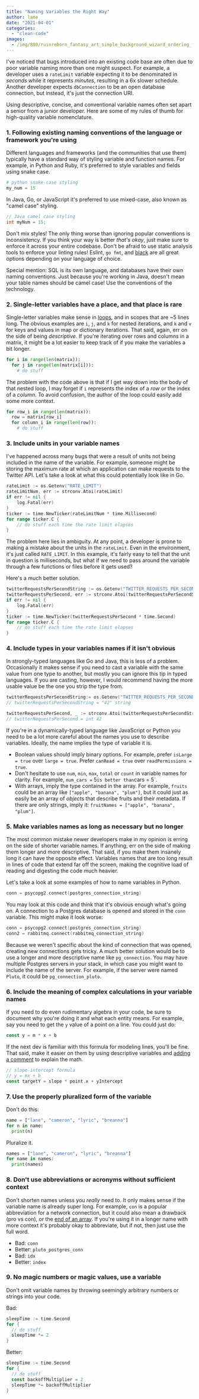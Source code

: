 ```yaml
---
title: "Naming Variables the Right Way"
author: lane
date: "2021-04-01"
categories:
  - "clean-code"
images:
  - /img/800/ruinreborn_fantasy_art_simple_background_wizard_ordering_food_91c03ab2-ce37-4e0d-8d9a-2ea1a758499f_0.png.webp
---
```


I've noticed that bugs introduced into an existing code base are often due to poor variable naming more than one might suspect. For example, a developer uses a `rateLimit` variable expecting it to be denominated in _seconds_ while it represents _minutes_, resulting in a 6x slower schedule. Another developer expects `dbConnection` to be an open database connection, but instead, it's just the connection URI.

Using descriptive, concise, and conventional variable names often set apart a senior from a junior developer. Here are some of my rules of thumb for high-quality variable nomenclature.

### 1. Following existing naming conventions of the language or framework you're using

Different languages and frameworks (and the communities that use them) typically have a standard way of styling variable and function names. For example, in Python and Ruby, it's preferred to style variables and fields using snake case.

```py
# python snake-case styling
my_num = 15
```

In Java, Go, or JavaScript it's preferred to use mixed-case, also known as "camel case" styling.

```java
// Java camel case styling
int myNum = 15;
```

Don't mix styles! The only thing worse than ignoring popular conventions is inconsistency. If you think your way is better _that's okay_, just make sure to enforce it across your entire codebase. Don't be afraid to use static analysis tools to enforce your linting rules! Eslint, `go fmt`, and [black](https://github.com/psf/black) are all great options depending on your language of choice.

Special mention: SQL is its own language, and databases have their own naming conventions. Just because you're working in Java, doesn't mean your table names should be camel case! Use the conventions of the technology.

### 2. Single-letter variables have a place, and that place is rare

Single-letter variables make sense in [loops](/golang/golang-for-loop/), and in scopes that are ~5 lines long. The obvious examples are `i`, `j`, and `k` for nested iterations, and `k` and `v` for keys and values in map or dictionary iterations. That said, again, err on the side of being _descriptive_. If you're iterating over rows and columns in a matrix, it might be a lot easier to keep track of if you make the variables a bit longer.

```py
for i in range(len(matrix)):
  for j in range(len(matrix[i])):
    # do stuff
```

The problem with the code above is that if I get way down into the body of that nested loop, I may forget if `i` represents the index of a _row_ or the index of a _column_. To avoid confusion, the author of the loop could easily add some more context.

```py
for row_i in range(len(matrix)):
  row = matrix[row_i]
  for column_i in range(len(row)):
    # do stuff
```

### 3. Include units in your variable names

I've happened across many bugs that were a result of units not being included in the name of the variable. For example, someone might be storing the maximum rate at which an application can make requests to the Twitter API. Let's take a look at what this could potentially look like in Go.

```go
rateLimit := os.Getenv("RATE_LIMIT")
rateLimitNum, err := strconv.Atoi(rateLimit)
if err != nil {
    log.Fatal(err)
}
ticker := time.NewTicker(rateLimitNum * time.Millisecond)
for range ticker.C {
    // do stuff each time the rate limit elapses
}
```

The problem here lies in ambiguity. At any point, a developer is prone to making a mistake about the units in the `rateLimit`. Even in the environment, it's just called `RATE_LIMIT`. In this example, it's fairly easy to tell that the unit in question is milliseconds, but what if we need to pass around the variable through a few functions or files before it gets used?

Here's a much better solution.

```go
twitterRequestsPerSecondString := os.Getenv("TWITTER_REQUESTS_PER_SECOND")
twitterRequestsPerSecond, err := strconv.Atoi(twitterRequestsPerSecondString)
if err != nil {
    log.Fatal(err)
}
ticker := time.NewTicker(twitterRequestsPerSecond * time.Second)
for range ticker.C {
    // do stuff each time the rate limit elapses
}
```

### 4. Include types in your variables names if it isn't obvious

In strongly-typed languages like Go and Java, this is less of a problem. Occasionally it makes sense if you need to cast a variable with the same value from one type to another, but mostly you can ignore this tip in typed languages. If you are casting, however, I would recommend having the more usable value be the one you strip the type from.

```go
twitterRequestsPerSecondString:= os.Getenv("TWITTER_REQUESTS_PER_SECOND")
// twitterRequestsPerSecondString = "42" string

twitterRequestsPerSecond, _ := strconv.Atoi(twitterRequestsPerSecondString
// twitterRequestsPerSecond = int 42
```

If you're in a dynamically-typed language like JavaScript or Python you need to be a lot more careful about the names you use to describe variables. Ideally, the name implies the type of variable it is.

- Boolean values should imply binary options. For example, prefer `isLarge = true` over `large = true`. Prefer `canRead = true` over `readPermissions = true`.
- Don't hesitate to use `num`, `min`, `max`, `total` or `count` in variable names for clarity. For example, `num_cars =` 5`is better than`cars = 5`.
- With arrays, imply the type contained in the array. For example, `fruits` could be an array like `["apple", "banana", "plum"]`, but it could just as easily be an array of _objects_ that describe fruits and their metadata. If there are only strings, imply it: `fruitNames = ["apple", "banana", "plum"]`.

### 5. Make variables names as long as necessary but no longer

The most common mistake newer developers make in my opinion is erring on the side of shorter variable names. If anything, err on the side of making them longer and more descriptive. That said, if you make them insanely long it can have the opposite effect. Variables names that are too long result in lines of code that extend far off the screen, making the cognitive load of reading and digesting the code much heavier.

Let's take a look at some examples of how to name variables in Python.

```go
conn = psycopg2.connect(postgres_connection_string)
```

You may look at this code and think that it's obvious enough what's going on. A connection to a Postgres database is opened and stored in the `conn` variable. This might make it look worse:

```go
conn = psycopg2.connect(postgres_connection_string)
conn2 = rabbitmq.connect(rabbitmq_connection_string)
```

Because we weren't specific about the kind of connection that was opened, creating new connections gets tricky. A much better solution would be to use a longer and more descriptive name like `pg_connection`. You may have multiple Postgres servers in your stack, in which case you might want to include the name of the server. For example, if the server were named `Pluto`, it could be `pg_connection_pluto`.

### 6. Include the meaning of complex calculations in your variable names

If you need to do even rudimentary algebra in your code, be sure to document why you're doing it and what each entity means. For example, say you need to get the `y` value of a point on a line. You could just do:

```go
const y = m * x + b
```

If the next dev is familiar with this formula for modeling lines, you'll be fine. That said, make it easier on them by using descriptive variables and [adding a comment](/clean-code/code-comments/) to explain the math.

```go
// slope-intercept formula
// y = mx + b
const targetY = slope * point.x + yIntercept
```

### 7. Use the properly pluralized form of the variable

Don't do this:

```py
name = ["lane", "cameron", "lyric", "breanna"]
for n in name:
  print(n)
```

Pluralize it.

```py
names = ["lane", "cameron", "lyric", "breanna"]
for name in names:
  print(names)
```

### 8. Don't use abbreviations or acronyms without sufficient context

Don't shorten names unless you _really_ need to. It only makes sense if the variable name is already super long. For example, `con` is a popular abbreviation for a network connection, but it could also mean a drawback (pro vs con), or the [end of an array](https://en.wikipedia.org/wiki/Cons). If you're using it in a longer name with more context it's probably okay to abbreviate, but if not, then just use the full word.

- Bad: `conn`
- Better: `pluto_postgres_conn`
- Bad: `idx`
- Better: `index`

### 9. No magic numbers or magic values, use a variable

Don't omit variable names by throwing seemingly arbitrary numbers or strings into your code.

Bad:

```go
sleepTime := time.Second
for {
  // do stuff
  sleepTime *= 2
}
```

Better:

```go
sleepTime := time.Second
for {
  // do stuff
  const backoffMultiplier = 2
  sleepTime *= backoffMultiplier
}
```
